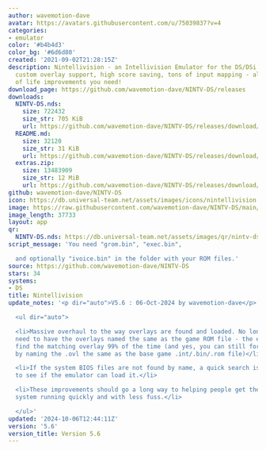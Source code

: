 ```yaml
---
author: wavemotion-dave
avatar: https://avatars.githubusercontent.com/u/75039837?v=4
categories:
- emulator
color: '#b4b4d3'
color_bg: '#6d6d80'
created: '2021-09-02T21:28:15Z'
description: Nintellivision - an Intellivision Emulator for the DS/DSi. High compatibility,
  custom overlay support, high score saving, tons of input mapping - all the quality
  of life improvements you need!
download_page: https://github.com/wavemotion-dave/NINTV-DS/releases
downloads:
  NINTV-DS.nds:
    size: 722432
    size_str: 705 KiB
    url: https://github.com/wavemotion-dave/NINTV-DS/releases/download/5.6/NINTV-DS.nds
  README.md:
    size: 32120
    size_str: 31 KiB
    url: https://github.com/wavemotion-dave/NINTV-DS/releases/download/5.6/README.md
  extras.zip:
    size: 13483909
    size_str: 12 MiB
    url: https://github.com/wavemotion-dave/NINTV-DS/releases/download/5.6/extras.zip
github: wavemotion-dave/NINTV-DS
icon: https://db.universal-team.net/assets/images/icons/nintellivision.png
image: https://raw.githubusercontent.com/wavemotion-dave/NINTV-DS/main/arm9/gfx/bgTop.png
image_length: 37733
layout: app
qr:
  NINTV-DS.nds: https://db.universal-team.net/assets/images/qr/nintv-ds-nds.png
script_message: 'You need "grom.bin", "exec.bin",

  and optionally "ivoice.bin" in the folder with your ROM files.'
source: https://github.com/wavemotion-dave/NINTV-DS
stars: 34
systems:
- DS
title: Nintellivision
update_notes: '<p dir="auto">V5.6 : 06-Oct-2024 by wavemotion-dave</p>

  <ul dir="auto">

  <li>Massive overhaul to the way overlays are found and loaded. No longer do you
  need to have the overlays named the same as the game ROM file - the emulator should
  find the matching overlay 99% of the time (and yes, you can still force the issue
  by naming the .ovl the same as the base game .int/.bin/.rom file)</li>

  <li>If the system BIOS files are not found by name, a quick search is done by CRC32
  to see if the emulator can load it.</li>

  <li>These improvements should go a long way to helping people get their Nintellivision
  system running quickly and with less fuss.</li>

  </ul>'
updated: '2024-10-06T12:44:11Z'
version: '5.6'
version_title: Version 5.6
---
```

